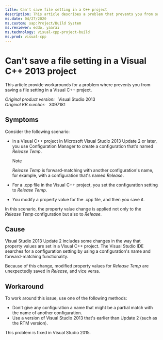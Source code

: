 ```yaml
---
title: Can't save file setting in a C++ project
description: This article describes a problem that prevents you from saving a file setting in a Visual C++ project. Workarounds are provided. This problem is fixed on Visual Studio 2015.
ms.date: 04/27/2020
ms.custom: sap:Project/Build System
ms.reviewer: eddo, yaarai
ms.technology: visual-cpp-project-build
ms.prod: visual-cpp
---
```

# Can't save a file setting in a Visual C++ 2013 project

This article provide workarounds for a problem where prevents you from saving a file setting in a Visual C++ project.

_Original product version:_ &nbsp; Visual Studio 2013  
_Original KB number:_ &nbsp; 3097181

## Symptoms

Consider the following scenario:

- In a Visual C++ project in Microsoft Visual Studio 2013 Update 2 or later, you use Configuration Manager to create a configuration that's named *Release Temp*.

    > [!NOTE]
    > *Release Temp* is forward-matching with another configuration's name, for example, with a configuration that's named *Release*.

- For a .cpp file in the Visual C++ project, you set the configuration setting to *Release Temp*.
- You modify a property value for the .cpp file, and then you save it.

In this scenario, the property value change is applied not only to the *Release Temp* configuration but also to *Release*.

## Cause

Visual Studio 2013 Update 2 includes some changes in the way that property values are set in a Visual C++ project. The Visual Studio IDE searches for a configuration setting by using a configuration's name and forward-matching functionality.

Because of this change, modified property values for *Release Temp* are unexpectedly saved in *Release*, and vice versa.

## Workaround

To work around this issue, use one of the following methods:

- Don't give any configuration a name that might be a partial match with the name of another configuration.
- Use a version of Visual Studio 2013 that's earlier than Update 2 (such as the RTM version).

This problem is fixed in Visual Studio 2015.
